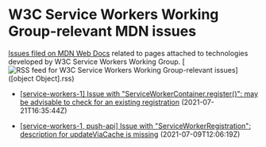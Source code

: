# W3C Service Workers Working Group-relevant MDN issues

[Issues filed on MDN Web Docs](https://github.com/mdn/content/issues) related to pages attached to technologies developed by W3C Service Workers Working Group. [![RSS feed for W3C Service Workers Working Group-relevant issues](https://www.w3.org/QA/2007/04/feed_icon)]([object Object].rss)

* [[service-workers-1] Issue with "ServiceWorkerContainer.register()": may be advisable to check for an existing registration](https://github.com/mdn/content/issues/7138) (2021-07-21T16:35:44Z)
  
* [[service-workers-1, push-api] Issue with "ServiceWorkerRegistration": description for updateViaCache is missing](https://github.com/mdn/content/issues/6729) (2021-07-09T12:06:19Z)
  
